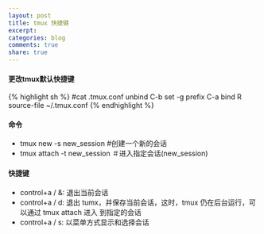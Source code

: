 ```yaml
---
layout: post
title: tmux 快捷键
excerpt:
categories: blog
comments: true
share: true
---
```


#### 更改tmux默认快捷键

{% highlight sh %}
#cat .tmux.conf
unbind C-b
set -g prefix C-a
bind R source-file ~/.tmux.conf
{% endhighlight %}

#### 命令

* tmux new -s new_session #创建一个新的会话
* tmux attach -t new_session ＃进入指定会话(new_session)

#### 快捷键

* control+a / &: 退出当前会话
* control+a / d: 退出 tumx，并保存当前会话，这时，tmux 仍在后台运行，可以通过 tmux attach 进入 到指定的会话
* control+a / s: 以菜单方式显示和选择会话
